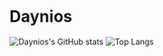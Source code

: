 # Daynios
 
![Daynios's GitHub stats](https://github-readme-stats.vercel.app/api?username=Daynios&show_icons=true&theme=transparent)
![Top Langs](https://github-readme-stats.vercel.app/api/top-langs/?username=Daynios&layout=compact&theme=transparent)